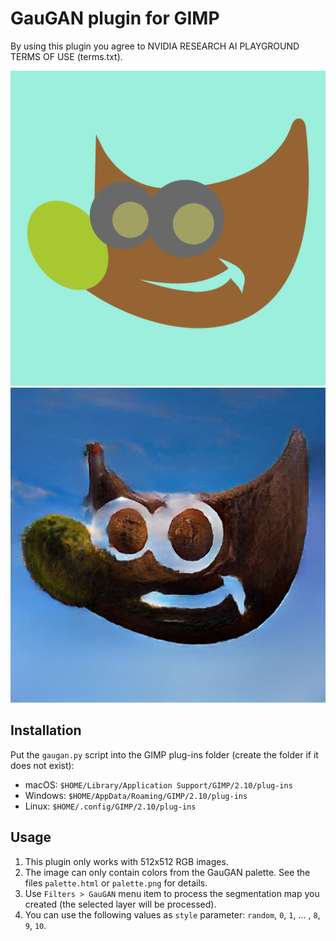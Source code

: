 # GauGAN plugin for GIMP

By using this plugin you agree to NVIDIA RESEARCH AI PLAYGROUND TERMS OF USE (terms.txt).

![wilbur](wilbur.png) ![gaugan](wilbur-gaugan.jpg)

## Installation

Put the `gaugan.py` script into the GIMP plug-ins folder (create the folder if it does not exist):

* macOS: `$HOME/Library/Application Support/GIMP/2.10/plug-ins`
* Windows: `$HOME/AppData/Roaming/GIMP/2.10/plug-ins`
* Linux: `$HOME/.config/GIMP/2.10/plug-ins`

## Usage

1. This plugin only works with 512x512 RGB images.
2. The image can only contain colors from the GauGAN palette. See the files `palette.html` or `palette.png` for details.
3. Use `Filters > GauGAN` menu item to process the segmentation map you created (the selected layer will be processed).
4. You can use the following values as `style` parameter: `random`, `0`, `1`, ... , `8`, `9`, `10`.
